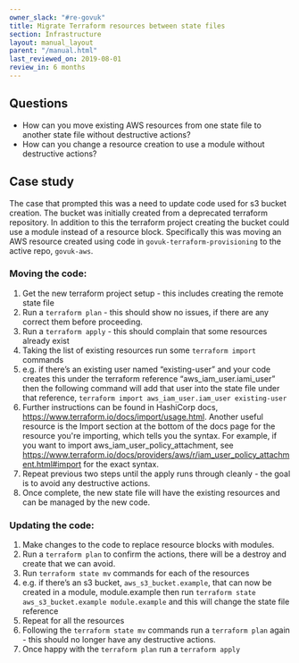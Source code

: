 ```yaml
---
owner_slack: "#re-govuk"
title: Migrate Terraform resources between state files
section: Infrastructure 
layout: manual_layout
parent: "/manual.html"
last_reviewed_on: 2019-08-01
review_in: 6 months
---
```

## Questions
 - How can you move existing AWS resources from one state file to another state file without destructive actions? 
 - How can you change a resource creation to use a module without destructive actions?

## Case study
The case that prompted this was a need to update code used for s3 bucket creation. The bucket was initially created from a deprecated terraform repository. In addition to this the terraform project creating the bucket could use a module instead of a resource block. Specifically this was moving an AWS resource created using code in `govuk-terraform-provisioning` to the active repo, `govuk-aws`.

### Moving the code:
1. Get the new terraform project setup - this includes creating the remote state file
2. Run a `terraform plan` - this should show no issues, if there are any correct them before proceeding.
3. Run a `terraform apply` - this should complain that some resources already exist
4. Taking the list of existing resources run some `terraform import` commands
5. e.g. if there’s an existing user named “existing-user” and your code creates this under the terraform reference “aws_iam_user.iami_user” then the following command will add that user into the state file under that reference, `terraform import aws_iam_user.iam_user existing-user`
6. Further instructions can be found in HashiCorp docs, https://www.terraform.io/docs/import/usage.html.
Another useful resource is the Import section at the bottom of the docs page for the resource you're importing, which tells you the syntax.
For example, if you want to import aws_iam_user_policy_attachment, see https://www.terraform.io/docs/providers/aws/r/iam_user_policy_attachment.html#import for the exact syntax.
7. Repeat previous two steps until the apply runs through cleanly - the goal is to avoid any destructive actions.
8. Once complete, the new state file will have the existing resources and can be managed by the new code.

### Updating the code:
1. Make changes to the code to replace resource blocks with modules.
2. Run a `terraform plan` to confirm the actions, there will be a destroy and create that we can avoid.
3. Run `terraform state mv` commands for each of the resources
1. e.g. if there’s an s3 bucket, `aws_s3_bucket.example`, that can now be created in a module, module.example then run `terraform state aws_s3_bucket.example module.example` and this will change the state file reference
2. Repeat for all the resources
4. Following the `terraform state mv` commands run a `terraform plan` again - this should no longer have any destructive actions.
5. Once happy with the `terraform plan` run a `terraform apply`
